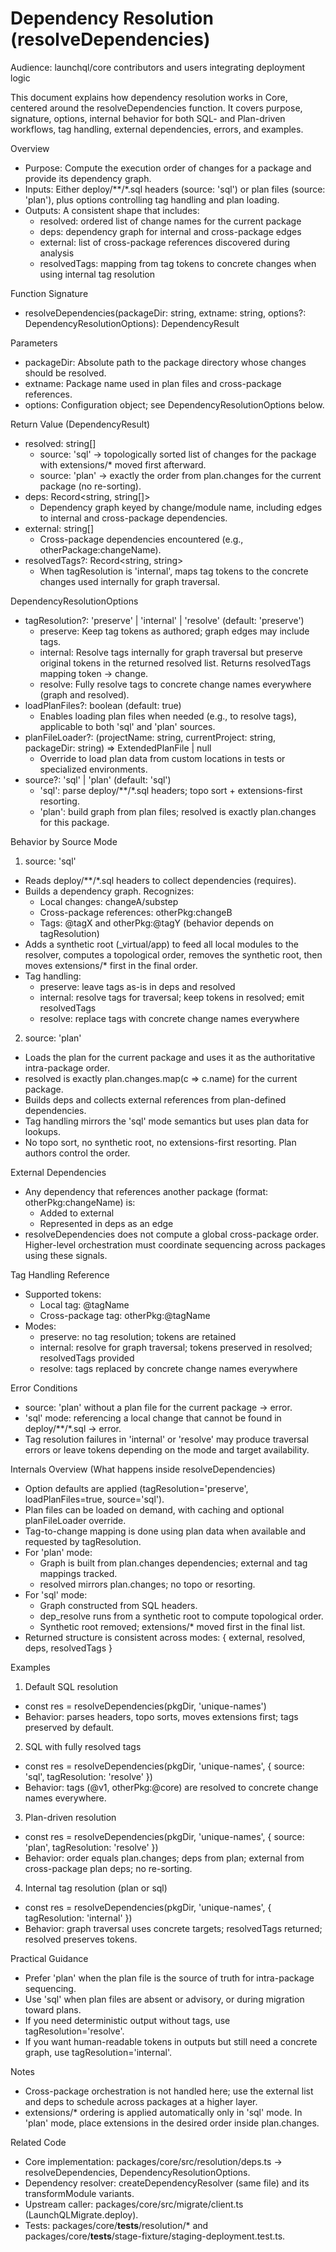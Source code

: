 # Dependency Resolution (resolveDependencies)

Audience: launchql/core contributors and users integrating deployment logic

This document explains how dependency resolution works in Core, centered around the resolveDependencies function. It covers purpose, signature, options, internal behavior for both SQL- and Plan-driven workflows, tag handling, external dependencies, errors, and examples.

Overview
- Purpose: Compute the execution order of changes for a package and provide its dependency graph.
- Inputs: Either deploy/**/*.sql headers (source: 'sql') or plan files (source: 'plan'), plus options controlling tag handling and plan loading.
- Outputs: A consistent shape that includes:
  - resolved: ordered list of change names for the current package
  - deps: dependency graph for internal and cross-package edges
  - external: list of cross-package references discovered during analysis
  - resolvedTags: mapping from tag tokens to concrete changes when using internal tag resolution

Function Signature
- resolveDependencies(packageDir: string, extname: string, options?: DependencyResolutionOptions): DependencyResult

Parameters
- packageDir: Absolute path to the package directory whose changes should be resolved.
- extname: Package name used in plan files and cross-package references.
- options: Configuration object; see DependencyResolutionOptions below.

Return Value (DependencyResult)
- resolved: string[]
  - source: 'sql' → topologically sorted list of changes for the package with extensions/* moved first afterward.
  - source: 'plan' → exactly the order from plan.changes for the current package (no re-sorting).
- deps: Record<string, string[]>
  - Dependency graph keyed by change/module name, including edges to internal and cross-package dependencies.
- external: string[]
  - Cross-package dependencies encountered (e.g., otherPackage:changeName).
- resolvedTags?: Record<string, string>
  - When tagResolution is 'internal', maps tag tokens to the concrete changes used internally for graph traversal.

DependencyResolutionOptions
- tagResolution?: 'preserve' | 'internal' | 'resolve' (default: 'preserve')
  - preserve: Keep tag tokens as authored; graph edges may include tags.
  - internal: Resolve tags internally for graph traversal but preserve original tokens in the returned resolved list. Returns resolvedTags mapping token → change.
  - resolve: Fully resolve tags to concrete change names everywhere (graph and resolved).
- loadPlanFiles?: boolean (default: true)
  - Enables loading plan files when needed (e.g., to resolve tags), applicable to both 'sql' and 'plan' sources.
- planFileLoader?: (projectName: string, currentProject: string, packageDir: string) => ExtendedPlanFile | null
  - Override to load plan data from custom locations in tests or specialized environments.
- source?: 'sql' | 'plan' (default: 'sql')
  - 'sql': parse deploy/**/*.sql headers; topo sort + extensions-first resorting.
  - 'plan': build graph from plan files; resolved is exactly plan.changes for this package.

Behavior by Source Mode
1) source: 'sql'
- Reads deploy/**/*.sql headers to collect dependencies (requires).
- Builds a dependency graph. Recognizes:
  - Local changes: changeA/substep
  - Cross-package references: otherPkg:changeB
  - Tags: @tagX and otherPkg:@tagY (behavior depends on tagResolution)
- Adds a synthetic root (_virtual/app) to feed all local modules to the resolver, computes a topological order, removes the synthetic root, then moves extensions/* first in the final order.
- Tag handling:
  - preserve: leave tags as-is in deps and resolved
  - internal: resolve tags for traversal; keep tokens in resolved; emit resolvedTags
  - resolve: replace tags with concrete change names everywhere

2) source: 'plan'
- Loads the plan for the current package and uses it as the authoritative intra-package order.
- resolved is exactly plan.changes.map(c => c.name) for the current package.
- Builds deps and collects external references from plan-defined dependencies.
- Tag handling mirrors the 'sql' mode semantics but uses plan data for lookups.
- No topo sort, no synthetic root, no extensions-first resorting. Plan authors control the order.

External Dependencies
- Any dependency that references another package (format: otherPkg:changeName) is:
  - Added to external
  - Represented in deps as an edge
- resolveDependencies does not compute a global cross-package order. Higher-level orchestration must coordinate sequencing across packages using these signals.

Tag Handling Reference
- Supported tokens:
  - Local tag: @tagName
  - Cross-package tag: otherPkg:@tagName
- Modes:
  - preserve: no tag resolution; tokens are retained
  - internal: resolve for graph traversal; tokens preserved in resolved; resolvedTags provided
  - resolve: tags replaced by concrete change names everywhere

Error Conditions
- source: 'plan' without a plan file for the current package → error.
- 'sql' mode: referencing a local change that cannot be found in deploy/**/*.sql → error.
- Tag resolution failures in 'internal' or 'resolve' may produce traversal errors or leave tokens depending on the mode and target availability.

Internals Overview (What happens inside resolveDependencies)
- Option defaults are applied (tagResolution='preserve', loadPlanFiles=true, source='sql').
- Plan files can be loaded on demand, with caching and optional planFileLoader override.
- Tag-to-change mapping is done using plan data when available and requested by tagResolution.
- For 'plan' mode:
  - Graph is built from plan.changes dependencies; external and tag mappings tracked.
  - resolved mirrors plan.changes; no topo or resorting.
- For 'sql' mode:
  - Graph constructed from SQL headers.
  - dep_resolve runs from a synthetic root to compute topological order.
  - Synthetic root removed; extensions/* moved first in the final list.
- Returned structure is consistent across modes: { external, resolved, deps, resolvedTags }

Examples
1) Default SQL resolution
- const res = resolveDependencies(pkgDir, 'unique-names')
- Behavior: parses headers, topo sorts, moves extensions first; tags preserved by default.

2) SQL with fully resolved tags
- const res = resolveDependencies(pkgDir, 'unique-names', { source: 'sql', tagResolution: 'resolve' })
- Behavior: tags (@v1, otherPkg:@core) are resolved to concrete change names everywhere.

3) Plan-driven resolution
- const res = resolveDependencies(pkgDir, 'unique-names', { source: 'plan', tagResolution: 'resolve' })
- Behavior: order equals plan.changes; deps from plan; external from cross-package plan deps; no re-sorting.

4) Internal tag resolution (plan or sql)
- const res = resolveDependencies(pkgDir, 'unique-names', { tagResolution: 'internal' })
- Behavior: graph traversal uses concrete targets; resolvedTags returned; resolved preserves tokens.

Practical Guidance
- Prefer 'plan' when the plan file is the source of truth for intra-package sequencing.
- Use 'sql' when plan files are absent or advisory, or during migration toward plans.
- If you need deterministic output without tags, use tagResolution='resolve'.
- If you want human-readable tokens in outputs but still need a concrete graph, use tagResolution='internal'.

Notes
- Cross-package orchestration is not handled here; use the external list and deps to schedule across packages at a higher layer.
- extensions/* ordering is applied automatically only in 'sql' mode. In 'plan' mode, place extensions in the desired order inside plan.changes.

Related Code
- Core implementation: packages/core/src/resolution/deps.ts → resolveDependencies, DependencyResolutionOptions.
- Dependency resolver: createDependencyResolver (same file) and its transformModule variants.
- Upstream caller: packages/core/src/migrate/client.ts (LaunchQLMigrate.deploy).
- Tests: packages/core/__tests__/resolution/* and packages/core/__tests__/stage-fixture/staging-deployment.test.ts.
